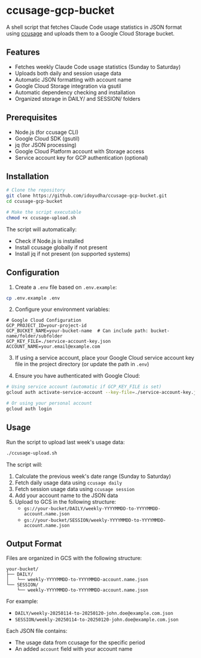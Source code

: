 # ccusage-gcp-bucket

A shell script that fetches Claude Code usage statistics in JSON format using [ccusage](https://www.npmjs.com/package/ccusage) and uploads them to a Google Cloud Storage bucket.

## Features

- Fetches weekly Claude Code usage statistics (Sunday to Saturday)
- Uploads both daily and session usage data
- Automatic JSON formatting with account name
- Google Cloud Storage integration via gsutil
- Automatic dependency checking and installation
- Organized storage in DAILY/ and SESSION/ folders

## Prerequisites

- Node.js (for ccusage CLI)
- Google Cloud SDK (gsutil)
- jq (for JSON processing)
- Google Cloud Platform account with Storage access
- Service account key for GCP authentication (optional)

## Installation

```bash
# Clone the repository
git clone https://github.com/idoyudha/ccusage-gcp-bucket.git
cd ccusage-gcp-bucket

# Make the script executable
chmod +x ccusage-upload.sh
```

The script will automatically:
- Check if Node.js is installed
- Install ccusage globally if not present
- Install jq if not present (on supported systems)

## Configuration

1. Create a `.env` file based on `.env.example`:

```bash
cp .env.example .env
```

2. Configure your environment variables:

```env
# Google Cloud Configuration
GCP_PROJECT_ID=your-project-id
GCP_BUCKET_NAME=your-bucket-name  # Can include path: bucket-name/folder/subfolder
GCP_KEY_FILE=./service-account-key.json
ACCOUNT_NAME=your.email@example.com
```

3. If using a service account, place your Google Cloud service account key file in the project directory (or update the path in `.env`)

4. Ensure you have authenticated with Google Cloud:
```bash
# Using service account (automatic if GCP_KEY_FILE is set)
gcloud auth activate-service-account --key-file=./service-account-key.json

# Or using your personal account
gcloud auth login
```

## Usage

Run the script to upload last week's usage data:

```bash
./ccusage-upload.sh
```

The script will:
1. Calculate the previous week's date range (Sunday to Saturday)
2. Fetch daily usage data using `ccusage daily`
3. Fetch session usage data using `ccusage session`
4. Add your account name to the JSON data
5. Upload to GCS in the following structure:
   - `gs://your-bucket/DAILY/weekly-YYYYMMDD-to-YYYYMMDD-account.name.json`
   - `gs://your-bucket/SESSION/weekly-YYYYMMDD-to-YYYYMMDD-account.name.json`

## Output Format

Files are organized in GCS with the following structure:

```
your-bucket/
├── DAILY/
│   └── weekly-YYYYMMDD-to-YYYYMMDD-account.name.json
└── SESSION/
    └── weekly-YYYYMMDD-to-YYYYMMDD-account.name.json
```

For example:
- `DAILY/weekly-20250114-to-20250120-john.doe@example.com.json`
- `SESSION/weekly-20250114-to-20250120-john.doe@example.com.json`

Each JSON file contains:
- The usage data from ccusage for the specific period
- An added `account` field with your account name